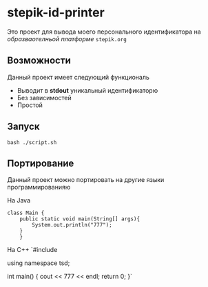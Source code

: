 # stepik-id-printer
Это проект для вывода моего персонального идентификатора на *образваотелньой платформе* `stepik.org`
## Возможности
Данный проект имеет следующий функциональ
- Выводит в **stdout** уникальный идентификаторю
- Без зависимостей
- Простой
## Запуск
`bash ./script.sh`
## Портирование 
Данный проект можно портировать на другие языки программированияю

На Java
```
class Main {
    public static void main(String[] args){
        System.out.println("777");
    }
    }
```
    
На C++
`#include <iostream>

using namespace tsd;

int main() {
  cout << 777 << endl;
  return 0;
}`

